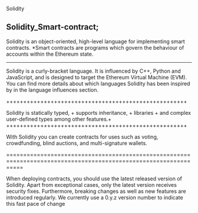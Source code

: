 Solidity

Solidity_Smart-contract;
-------------------------
Solidity is an object-oriented, high-level language for implementing smart contracts. 
    *Smart contracts are programs which govern the behaviour of accounts within the Ethereum state.
    
-------------------------------------------------------------------------------------------------------
Solidity is a curly-bracket language. 
It is influenced by C++, Python and JavaScript, and is designed to target the Ethereum Virtual Machine (EVM). 
You can find more details about which languages Solidity has been inspired by in the language influences section.

+++++++++++++++++++++++++++++++++++++++++++++++++++++

Solidity is statically typed,                       +
supports inheritance,                               +
libraries                                           +
and complex user-defined types among other features.+
+++++++++++++++++++++++++++++++++++++++++++++++++++++



With Solidity you can create contracts for uses such as voting, crowdfunding, blind auctions, and multi-signature wallets.

=================================================================================================================

When deploying contracts, you should use the latest released version of Solidity.
Apart from exceptional cases, only the latest version receives security fixes.
Furthermore, breaking changes as well as new features are introduced regularly. 
We currently use a 0.y.z version number to indicate this fast pace of change




